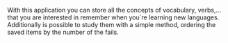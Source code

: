 With this application you can store all the concepts of vocabulary, verbs,... that you are interested in remember when you´re learning new languages. Additionally is possible to study them with a simple method, ordering the saved items by the number of the fails.